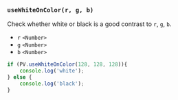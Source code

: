 ### ``useWhiteOnColor(r, g, b)``
Check whether white or black is a good contrast to ``r``, ``g``, ``b``.

- `r` `<Number>`
- `g` `<Number>`
- `b` `<Number>`

```js
if (PV.useWhiteOnColor(128, 128, 128)){
	console.log('white');
} else {
	console.log('black');
}
```